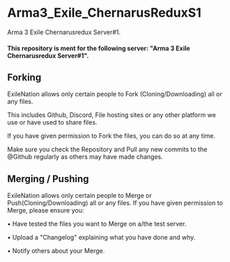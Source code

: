 # Arma3_Exile_ChernarusReduxS1
Arma 3 Exile Chernarusredux Server#1.

#### This repository is ment for the following server: "Arma 3 Exile Chernarusredux Server#1".

## Forking
ExileNation allows only certain people to Fork (Cloning/Downloading) all or any files.

This includes Github, Discord, File hosting sites or any other platform we use or have used to share files.

If you have given permission to Fork the files, you can do so at any time.

Make sure you check the Repository and Pull any new commits to the @Github regularly as others may have made changes.

## Merging / Pushing
ExileNation allows only certain people to Merge or Push(Cloning/Downloading) all or any files.
If you have given permission to Merge, please ensure you:

•  Have tested the files you want to Merge on a/the test server.

•  Upload a "Changelog" explaining what you have done and why.

•  Notify others about your Merge.

